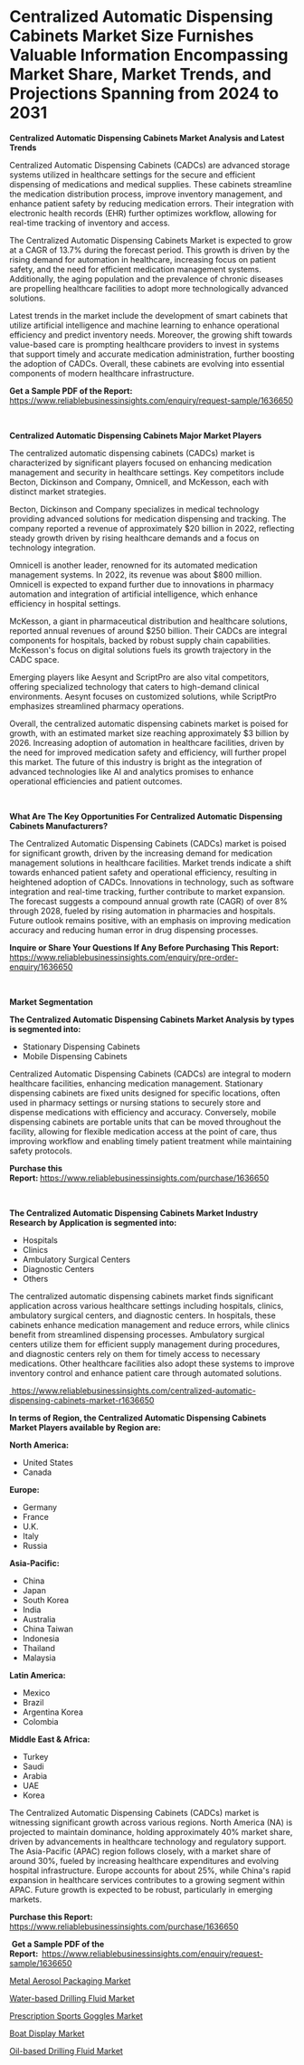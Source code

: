 <p><h1>Centralized Automatic Dispensing Cabinets Market Size Furnishes Valuable Information Encompassing Market Share, Market Trends, and Projections Spanning from 2024 to 2031</h1></p><p><strong>Centralized Automatic Dispensing Cabinets Market Analysis and Latest Trends</strong></p>
<p><p>Centralized Automatic Dispensing Cabinets (CADCs) are advanced storage systems utilized in healthcare settings for the secure and efficient dispensing of medications and medical supplies. These cabinets streamline the medication distribution process, improve inventory management, and enhance patient safety by reducing medication errors. Their integration with electronic health records (EHR) further optimizes workflow, allowing for real-time tracking of inventory and access.</p><p>The Centralized Automatic Dispensing Cabinets Market is expected to grow at a CAGR of 13.7% during the forecast period. This growth is driven by the rising demand for automation in healthcare, increasing focus on patient safety, and the need for efficient medication management systems. Additionally, the aging population and the prevalence of chronic diseases are propelling healthcare facilities to adopt more technologically advanced solutions. </p><p>Latest trends in the market include the development of smart cabinets that utilize artificial intelligence and machine learning to enhance operational efficiency and predict inventory needs. Moreover, the growing shift towards value-based care is prompting healthcare providers to invest in systems that support timely and accurate medication administration, further boosting the adoption of CADCs. Overall, these cabinets are evolving into essential components of modern healthcare infrastructure.</p></p>
<p><strong>Get a Sample PDF of the Report:&nbsp;</strong> <a href="https://www.reliablebusinessinsights.com/enquiry/request-sample/1636650">https://www.reliablebusinessinsights.com/enquiry/request-sample/1636650</a></p>
<p>&nbsp;</p>
<p><strong>Centralized Automatic Dispensing Cabinets Major Market Players</strong></p>
<p><p>The centralized automatic dispensing cabinets (CADCs) market is characterized by significant players focused on enhancing medication management and security in healthcare settings. Key competitors include Becton, Dickinson and Company, Omnicell, and McKesson, each with distinct market strategies.</p><p>Becton, Dickinson and Company specializes in medical technology providing advanced solutions for medication dispensing and tracking. The company reported a revenue of approximately $20 billion in 2022, reflecting steady growth driven by rising healthcare demands and a focus on technology integration.</p><p>Omnicell is another leader, renowned for its automated medication management systems. In 2022, its revenue was about $800 million. Omnicell is expected to expand further due to innovations in pharmacy automation and integration of artificial intelligence, which enhance efficiency in hospital settings.</p><p>McKesson, a giant in pharmaceutical distribution and healthcare solutions, reported annual revenues of around $250 billion. Their CADCs are integral components for hospitals, backed by robust supply chain capabilities. McKesson's focus on digital solutions fuels its growth trajectory in the CADC space.</p><p>Emerging players like Aesynt and ScriptPro are also vital competitors, offering specialized technology that caters to high-demand clinical environments. Aesynt focuses on customized solutions, while ScriptPro emphasizes streamlined pharmacy operations.</p><p>Overall, the centralized automatic dispensing cabinets market is poised for growth, with an estimated market size reaching approximately $3 billion by 2026. Increasing adoption of automation in healthcare facilities, driven by the need for improved medication safety and efficiency, will further propel this market. The future of this industry is bright as the integration of advanced technologies like AI and analytics promises to enhance operational efficiencies and patient outcomes.</p></p>
<p>&nbsp;</p>
<p><strong>What Are The Key Opportunities For Centralized Automatic Dispensing Cabinets Manufacturers?</strong></p>
<p><p>The Centralized Automatic Dispensing Cabinets (CADCs) market is poised for significant growth, driven by the increasing demand for medication management solutions in healthcare facilities. Market trends indicate a shift towards enhanced patient safety and operational efficiency, resulting in heightened adoption of CADCs. Innovations in technology, such as software integration and real-time tracking, further contribute to market expansion. The forecast suggests a compound annual growth rate (CAGR) of over 8% through 2028, fueled by rising automation in pharmacies and hospitals. Future outlook remains positive, with an emphasis on improving medication accuracy and reducing human error in drug dispensing processes.</p></p>
<p><strong>Inquire or Share Your Questions If Any Before Purchasing This Report:</strong> <a href="https://www.reliablebusinessinsights.com/enquiry/pre-order-enquiry/1636650">https://www.reliablebusinessinsights.com/enquiry/pre-order-enquiry/1636650</a></p>
<p>&nbsp;</p>
<p><strong>Market Segmentation</strong></p>
<p><strong>The Centralized Automatic Dispensing Cabinets Market Analysis by types is segmented into:</strong></p>
<p><ul><li>Stationary Dispensing Cabinets</li><li>Mobile Dispensing Cabinets</li></ul></p>
<p><p>Centralized Automatic Dispensing Cabinets (CADCs) are integral to modern healthcare facilities, enhancing medication management. Stationary dispensing cabinets are fixed units designed for specific locations, often used in pharmacy settings or nursing stations to securely store and dispense medications with efficiency and accuracy. Conversely, mobile dispensing cabinets are portable units that can be moved throughout the facility, allowing for flexible medication access at the point of care, thus improving workflow and enabling timely patient treatment while maintaining safety protocols.</p></p>
<p><strong>Purchase this Report:&nbsp;</strong><a href="https://www.reliablebusinessinsights.com/purchase/1636650">https://www.reliablebusinessinsights.com/purchase/1636650</a></p>
<p>&nbsp;</p>
<p><strong>The Centralized Automatic Dispensing Cabinets Market Industry Research by Application is segmented into:</strong></p>
<p><ul><li>Hospitals</li><li>Clinics</li><li>Ambulatory Surgical Centers</li><li>Diagnostic Centers</li><li>Others</li></ul></p>
<p><p>The centralized automatic dispensing cabinets market finds significant application across various healthcare settings including hospitals, clinics, ambulatory surgical centers, and diagnostic centers. In hospitals, these cabinets enhance medication management and reduce errors, while clinics benefit from streamlined dispensing processes. Ambulatory surgical centers utilize them for efficient supply management during procedures, and diagnostic centers rely on them for timely access to necessary medications. Other healthcare facilities also adopt these systems to improve inventory control and enhance patient care through automated solutions.</p></p>
<p><a href="https://www.reliablebusinessinsights.com/centralized-automatic-dispensing-cabinets-market-r1636650">&nbsp;https://www.reliablebusinessinsights.com/centralized-automatic-dispensing-cabinets-market-r1636650</a></p>
<p><strong>In terms of Region, the Centralized Automatic Dispensing Cabinets Market Players available by Region are:</strong></p>
<p>
    <p> <strong> North America: </strong>
        <ul>
            <li>United States</li>
            <li>Canada</li>
        </ul>
        </p> 
    <p> <strong> Europe: </strong>
        <ul>
            <li>Germany</li>
            <li>France</li>
            <li>U.K.</li>
            <li>Italy</li>
            <li>Russia</li>
        </ul>
        </p> 
    <p> <strong> Asia-Pacific: </strong>
        <ul>
            <li>China</li>
            <li>Japan</li>
            <li>South Korea</li>
            <li>India</li>
            <li>Australia</li>
            <li>China Taiwan</li>
            <li>Indonesia</li>
            <li>Thailand</li>
            <li>Malaysia</li>
        </ul>
        </p> 
    <p> <strong> Latin America: </strong>
        <ul>
            <li>Mexico</li>
            <li>Brazil</li>
            <li>Argentina Korea</li>
            <li>Colombia</li>
        </ul>
        </p> 
    <p> <strong> Middle East & Africa: </strong>
        <ul>
            <li>Turkey</li>
            <li>Saudi</li>
            <li>Arabia</li>
            <li>UAE</li>
            <li>Korea</li>
        </ul>
    </p>
    </p>
<p><p>The Centralized Automatic Dispensing Cabinets (CADCs) market is witnessing significant growth across various regions. North America (NA) is projected to maintain dominance, holding approximately 40% market share, driven by advancements in healthcare technology and regulatory support. The Asia-Pacific (APAC) region follows closely, with a market share of around 30%, fueled by increasing healthcare expenditures and evolving hospital infrastructure. Europe accounts for about 25%, while China's rapid expansion in healthcare services contributes to a growing segment within APAC. Future growth is expected to be robust, particularly in emerging markets.</p></p>
<p><strong>Purchase this Report: </strong><a href="https://www.reliablebusinessinsights.com/purchase/1636650">https://www.reliablebusinessinsights.com/purchase/1636650</a></p>
<p>&nbsp;<strong>Get a Sample PDF of the Report:&nbsp;&nbsp;</strong><a href="https://www.reliablebusinessinsights.com/enquiry/request-sample/1636650">https://www.reliablebusinessinsights.com/enquiry/request-sample/1636650</a></p>
<p><strong></strong></p>
<p><p><a href="https://medium.com/@barnes1glenda/global-metal-aerosol-packaging-market-status-2024-2031-and-forecast-by-region-product-end-556aa0a9fd8e">Metal Aerosol Packaging Market</a></p><p><a href="https://github.com/AnnDiaz698/Market-Research-Report-List-1/blob/main/water-based-drilling-fluid-market.md">Water-based Drilling Fluid Market</a></p><p><a href="https://issuu.com/reportprime-2/docs/prescription-sports-goggles-market-_eeb51e59151e5e">Prescription Sports Goggles Market</a></p><p><a href="https://www.linkedin.com/pulse/emerging-trends-boat-display-market-global-outlook-lbyme?trackingId=caJYl%2BhYSz%2BjGd25OXVCNQ%3D%3D">Boat Display Market</a></p><p><a href="https://github.com/sumonsky0m/Market-Research-Report-List-1/blob/main/oil-based-drilling-fluid-market.md">Oil-based Drilling Fluid Market</a></p></p>